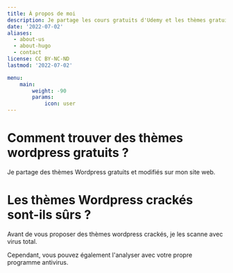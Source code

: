 ```yaml
---
title: À propos de moi
description: Je partage les cours gratuits d'Udemy et les thèmes gratuits de Wordpress.
date: '2022-07-02'
aliases:
  - about-us
  - about-hugo
  - contact
license: CC BY-NC-ND
lastmod: '2022-07-02'

menu:
    main: 
        weight: -90
        params:
            icon: user
---
```


# Comment trouver des thèmes wordpress gratuits ?

 Je partage des thèmes Wordpress gratuits et modifiés sur mon site web.

 # Les thèmes Wordpress crackés sont-ils sûrs ?

 Avant de vous proposer des thèmes wordpress crackés, je les scanne avec virus total.

 Cependant, vous pouvez également l'analyser avec votre propre programme antivirus.